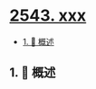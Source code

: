 # [2543. xxx](https://github.com/Tdahuyou/TNotes.leetcode/tree/main/notes/2543.%20xxx)

<!-- region:toc -->

- [1. 📝 概述](#1--概述)

<!-- endregion:toc -->

## 1. 📝 概述
